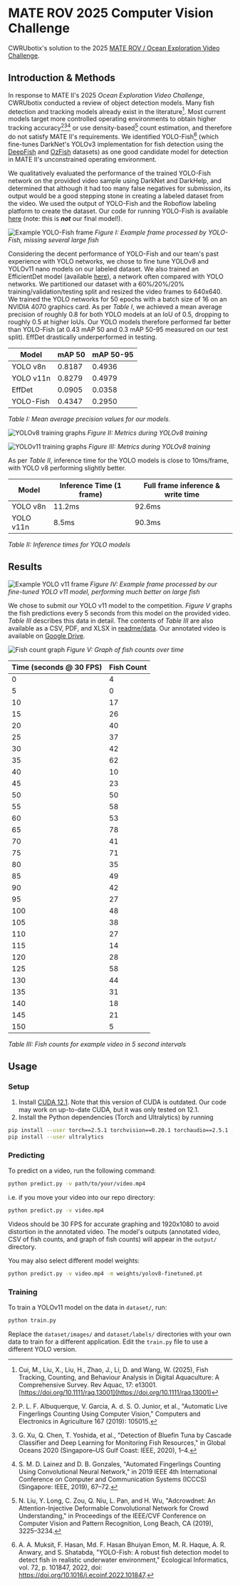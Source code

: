 # MATE ROV 2025 Computer Vision Challenge
CWRUbotix's solution to the 2025 [MATE ROV / Ocean Exploration Video Challenge](https://20693798.fs1.hubspotusercontent-na1.net/hubfs/20693798/2025%20MATE%20ROV%20Ocean%20Exploration%20Video%20Challenge%20Final.pdf).

## Introduction & Methods
In response to MATE II's 2025 *Ocean Exploration Video Challenge*, CWRUbotix conducted a review of object detection models. Many fish detection and tracking models already exist in the literature[^1]. Most current models target more controlled operating environments to obtain higher tracking accuracy[^2][^3][^4] or use density-based[^5] count estimation, and therefore do not satisfy MATE II's requirements. We identified YOLO-Fish[^6] (which fine-tunes DarkNet's YOLOv3 implementation for fish detection using the [DeepFish](https://alzayats.github.io/DeepFish/) and [OzFish](https://github.com/open-AIMS/ozfish) datasets) as one good candidate model for detection in MATE II's unconstrained operating environment.

We qualitatively evaluated the performance of the trained YOLO-Fish network on the provided video sample using DarkNet and DarkHelp, and determined that although it had too many false negatives for submission, its output would be a good stepping stone in creating a labeled dataset from the video. We used the output of YOLO-Fish and the Roboflow labeling platform to create the dataset. Our code for running YOLO-Fish is available [here](https://github.com/CWRUbotix/YOLO-Fish) (note: this is ***not*** our final model!).

![Example YOLO-Fish frame](readme/darknet_frame.png)
*Figure I: Example frame processed by YOLO-Fish, missing several large fish*

Considering the decent performance of YOLO-Fish and our team's past experience with YOLO networks, we chose to fine tune YOLOv8 and YOLOv11 nano models on our labeled dataset. We also trained an EfficientDet model (available [here](https://huggingface.co/ktm06/efficientdet-fishclassification-v1)), a network often compared with YOLO networks. We partitioned our dataset with a 60%/20%/20% training/validation/testing split and resized the video frames to 640x640. We trained the YOLO networks for 50 epochs with a batch size of 16 on an NVIDIA 4070 graphics card. As per *Table I*, we achieved a mean average precision of roughly 0.8 for both YOLO models at an IoU of 0.5, dropping to roughly 0.5 at higher IoUs. Our YOLO models therefore performed far better than YOLO-Fish (at 0.43 mAP 50 and 0.3 mAP 50-95 measured on our test split). EffDet drastically underperformed in testing.

| Model     | mAP 50 | mAP 50-95 |
| --------- | ------ | --------- |
| YOLO v8n  | 0.8187 | 0.4936    |
| YOLO v11n | 0.8279 | 0.4979    |
| EffDet    | 0.0905 | 0.0358    |
| YOLO-Fish | 0.4347 | 0.2950    |

*Table I: Mean average precision values for our models.*

![YOLOv8 training graphs](readme/yolov8_training.png)
*Figure II: Metrics during YOLOv8 training*

![YOLOv11 training graphs](readme/yolov11_training.png)
*Figure III: Metrics during YOLOv8 training*

As per *Table II*, inference time for the YOLO models is close to 10ms/frame, with YOLO v8 performing slightly better.

| Model     | Inference Time (1 frame) | Full frame inference & write time |
| --------- | ------------------------ | --------------------------------- |
| YOLO v8n  | 11.2ms                   | 92.6ms                            |
| YOLO v11n | 8.5ms                    | 90.3ms                            |

*Table II: Inference times for YOLO models*

## Results
![Example YOLO v11 frame](readme/yolo_frame.png)
*Figure IV: Example frame processed by our fine-tuned YOLO v11 model, performing much better on large fish*

We chose to submit our YOLO v11 model to the competition. *Figure V* graphs the fish predictions every 5 seconds from this model on the provided video. *Table III* describes this data in detail. The contents of *Table III* are also available as a CSV, PDF, and XLSX in [readme/data](readme/data/). Our annotated video is available on [Google Drive](https://drive.google.com/file/d/1gA0O1hOf4nTxqB4Wd2A4TjI-sKso1fI6/view?usp=drive_link).

![Fish count graph](readme/plot.png)
*Figure V: Graph of fish counts over time*

| Time (seconds @ 30 FPS) | Fish Count    |
| ----------------------- | ------------- |
| 0                       | 4             |
| 5                       | 0             |
| 10                      | 17            |
| 15                      | 26            |
| 20                      | 40            |
| 25                      | 37            |
| 30                      | 42            |
| 35                      | 62            |
| 40                      | 10            |
| 45                      | 23            |
| 50                      | 50            |
| 55                      | 58            |
| 60                      | 53            |
| 65                      | 78            |
| 70                      | 41            |
| 75                      | 71            |
| 80                      | 35            |
| 85                      | 49            |
| 90                      | 42            |
| 95                      | 27            |
| 100                     | 48            |
| 105                     | 38            |
| 110                     | 27            |
| 115                     | 14            |
| 120                     | 28            |
| 125                     | 58            |
| 130                     | 44            |
| 135                     | 31            |
| 140                     | 18            |
| 145                     | 21            |
| 150                     | 5             |

*Table III: Fish counts for example video in 5 second intervals*

## Usage
### Setup
 1. Install [CUDA 12.1](https://developer.nvidia.com/cuda-12-1-0-download-archive). Note that this version of CUDA is outdated. Our code may work on up-to-date CUDA, but it was only tested on 12.1.
 2. Install the Python dependencies (Torch and Ultralytics) by running

```bash
pip install --user torch==2.5.1 torchvision==0.20.1 torchaudio==2.5.1 --index-url https://download.pytorch.org/whl/cu121
pip install --user ultralytics
```

### Predicting
To predict on a video, run the following command:

```bash
python predict.py -v path/to/your/video.mp4
```

i.e. if you move your video into our repo directory:

```bash
python predict.py -v video.mp4
```

Videos should be 30 FPS for accurate graphing and 1920x1080 to avoid distortion in the annotated video. The model's outputs (annotated video, CSV of fish counts, and graph of fish counts) will appear in the `output/` directory.

You may also select different model weights:

```bash
python predict.py -v video.mp4 -m weights/yolov8-finetuned.pt
```

### Training
To train a YOLOv11 model on the data in `dataset/`, run:

```bash
python train.py
```

Replace the `dataset/images/` and `dataset/labels/` directories with your own data to train for a different application. Edit the `train.py` file to use a different YOLO version.


[^1]: Cui, M., Liu, X., Liu, H., Zhao, J., Li, D. and Wang, W. (2025), Fish Tracking, Counting, and Behaviour Analysis in Digital Aquaculture: A Comprehensive Survey. Rev Aquac, 17: e13001. [https://doi.org/10.1111/raq.13001](https://doi.org/10.1111/raq.13001)

[^2]: P. L. F. Albuquerque, V. Garcia, A. d. S. O. Junior, et al., "Automatic Live Fingerlings Counting Using Computer Vision," Computers and Electronics in Agriculture 167 (2019): 105015.

[^3]: G. Xu, Q. Chen, T. Yoshida, et al., "Detection of Bluefin Tuna by Cascade Classifier and Deep Learning for Monitoring Fish Resources," in Global Oceans 2020 (Singapore–US Gulf Coast: IEEE, 2020), 1–4.

[^4]: S. M. D. Lainez and D. B. Gonzales, "Automated Fingerlings Counting Using Convolutional Neural Network," in 2019 IEEE 4th International Conference on Computer and Communication Systems (ICCCS) (Singapore: IEEE, 2019), 67–72.

[^5]: N. Liu, Y. Long, C. Zou, Q. Niu, L. Pan, and H. Wu, "Adcrowdnet: An Attention-Injective Deformable Convolutional Network for Crowd Understanding," in Proceedings of the IEEE/CVF Conference on Computer Vision and Pattern Recognition, Long Beach, CA (2019), 3225–3234.

[^6]: A. A. Muksit, F. Hasan, Md. F. Hasan Bhuiyan Emon, M. R. Haque, A. R. Anwary, and S. Shatabda, "YOLO-Fish: A robust fish detection model to detect fish in realistic underwater environment," Ecological Informatics, vol. 72, p. 101847, 2022, doi: https://doi.org/10.1016/j.ecoinf.2022.101847.
